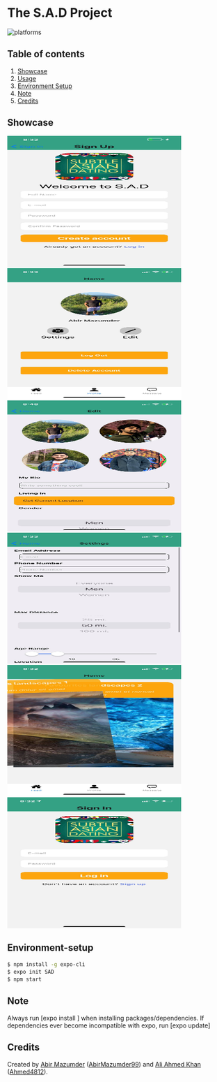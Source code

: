# The S.A.D Project

![platforms](https://img.shields.io/badge/platforms-Android%20%7C%20iOS-brightgreen.svg?style=flat-square&colorB=191A17)

<!-- ![npm](https://img.shields.io/npm/v/react-native-snap-carousel.svg?style=flat-square) -->

## Table of contents

1. [Showcase](#showcase)
1. [Usage](#usage)
1. [Environment Setup](#Environment-setup)
1. [Note](#Note)
1. [Credits](#Credits)

## Showcase

<img src="/assets/Showcase/1.jpg" width="400" height="300">
<img src="/assets/Showcase/2.jpg" width="400" height="300">
<img src="/assets/Showcase/3.jpg" width="400" height="300">
<img src="/assets/Showcase/4.jpg" width="400" height="300">
<img src="/assets/Showcase/5.jpg" width="400" height="300">
<img src="/assets/Showcase/6.jpg" width="400" height="300">

## Environment-setup

```bash
$ npm install -g expo-cli
$ expo init SAD
$ npm start
```

## Note

Always run [expo install <package-name>] when installing packages/dependencies. If dependencies ever become incompatible with expo, run [expo update]

## Credits

Created by [Abir Mazumder](https://www.linkedin.com/in/abir99/) ([AbirMazumder99](https://github.com/AbirMazumder99)) and [Ali Ahmed Khan](https://www.linkedin.com/in/ali-khan-b546a0192/) ([Ahmed4812](https://github.com/Ahmed4812)).
